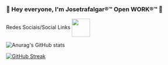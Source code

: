 ### 👋 Hey everyone, I'm Josetrafalgar®™ Open WORK®™ 👋

<!--
**josetrafalgar/josetrafalgar** is a ✨ _special_ ✨ repository because its `README.md` (this file) appears on your GitHub profile.

Here are some ideas to get you started:

- 🔭 I’m currently working on ...
- 🌱 I’m currently learning ...
- 👯 I’m looking to collaborate on ...
- 🤔 I’m looking for help with ...
- 💬 Ask me about ...
- 📫 How to reach me: ...
- 😄 Pronouns: ...
- ⚡ Fun fact: ...
-->
Redes Sociais/Social Links
<a href="https://www.linkedin.com/in/josetrafalgar/" target="blank"><img align="center" src="https://cdn-icons-png.flaticon.com/512/3536/3536505.png" height="50" /></a>


![Anurag's GitHub stats](https://github-readme-stats-git-masterrstaa-rickstaa.vercel.app/api?username=josetrafalgar&show_icons=true&theme=dark)

 [![GitHub Streak](https://github-readme-streak-stats.herokuapp.com?user=josetrafalgar&theme=dark)](https://git.io/streak-stats) 
